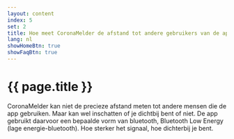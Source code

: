 ```yaml
---
layout: content
index: 5
set: 2
title: Hoe meet CoronaMelder de afstand tot andere gebruikers van de app?
lang: nl
showHomeBtn: true
showFaqBtn: true
---
```


# {{ page.title }}

CoronaMelder kan niet de precieze afstand meten tot andere mensen die de app gebruiken. Maar kan wel inschatten of je dichtbij bent of niet.
De app gebruikt daarvoor een bepaalde vorm van bluetooth, Bluetooth Low Energy (lage energie-bluetooth). Hoe sterker het signaal, hoe dichterbij je bent.

